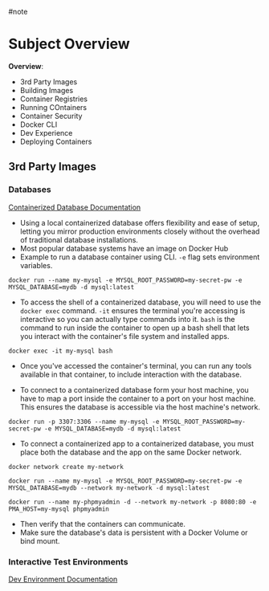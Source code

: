 #note
# Subject Overview
**Overview**:
- 3rd Party Images
- Building Images
- Container Registries
- Running COntainers
- Container Security
- Docker CLI
- Dev Experience
- Deploying Containers
## 3rd Party Images
### Databases
[Containerized Database Documentation](https://docs.docker.com/guides/databases/)
- Using a local containerized database offers flexibility and ease of setup, letting you mirror production environments closely without the overhead of traditional database installations.
- Most popular database systems have an image on Docker Hub
- Example to run a database container using CLI. `-e` flag sets environment variables.
```
docker run --name my-mysql -e MYSQL_ROOT_PASSWORD=my-secret-pw -e MYSQL_DATABASE=mydb -d mysql:latest
```
- To access the shell of a containerized database, you will need to use the `docker exec` command. `-it` ensures the terminal you're accessing is interactive so you can actually type commands into it. `bash` is the command to run inside the container to open up a bash shell that lets you interact with the container's file system and installed apps.
```
docker exec -it my-mysql bash
```
- Once you've accessed the container's terminal, you can run any tools available in that container, to include interaction with the database.

- To connect to a containerized database form your host machine, you have to map a port inside the container to a port on your host machine. This ensures the database is accessible via the host machine's network.
```
docker run -p 3307:3306 --name my-mysql -e MYSQL_ROOT_PASSWORD=my-secret-pw -e MYSQL_DATABASE=mydb -d mysql:latest
```

- To connect a containerized app to a containerized database, you must place both the database and the app on the same Docker network.
```
docker network create my-network

docker run --name my-mysql -e MYSQL_ROOT_PASSWORD=my-secret-pw -e MYSQL_DATABASE=mydb --network my-network -d mysql:latest

docker run --name my-phpmyadmin -d --network my-network -p 8080:80 -e PMA_HOST=my-mysql phpmyadmin
```

- Then verify that the containers can communicate.
- Make sure the database's data is persistent with a Docker Volume or bind mount.

### Interactive Test Environments
[Dev Environment Documentation](https://docs.docker.com/desktop/features/dev-environments/create-dev-env/)
